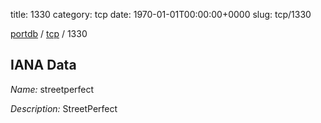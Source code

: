 title: 1330
category: tcp
date: 1970-01-01T00:00:00+0000
slug: tcp/1330

[portdb](/) / [tcp](/category/tcp.html) / 1330


## IANA Data

_Name:_ streetperfect

_Description:_ StreetPerfect

